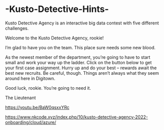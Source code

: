 # -Kusto-Detective-Hints-

Kusto Detective Agency is an interactive big data contest with five different challenges.

Welcome to the Kusto Detective Agency, rookie!

I’m glad to have you on the team. This place sure needs some new blood.

As the newest member of the department, you’re going to have to start small and work your way up the ladder. Click on the button below to get your first case assignment. Hurry up and do your best – rewards await the best new recruits. Be careful, though. Things aren’t always what they seem around here in Digitown.

Good luck, rookie. You’re going to need it.

The Lieutenant

https://youtu.be/BaW0qsxxYRc


https://www.nkcode.xyz/index.php/10/kusto-detective-agency-2022-onboarding/cloud/azure/
